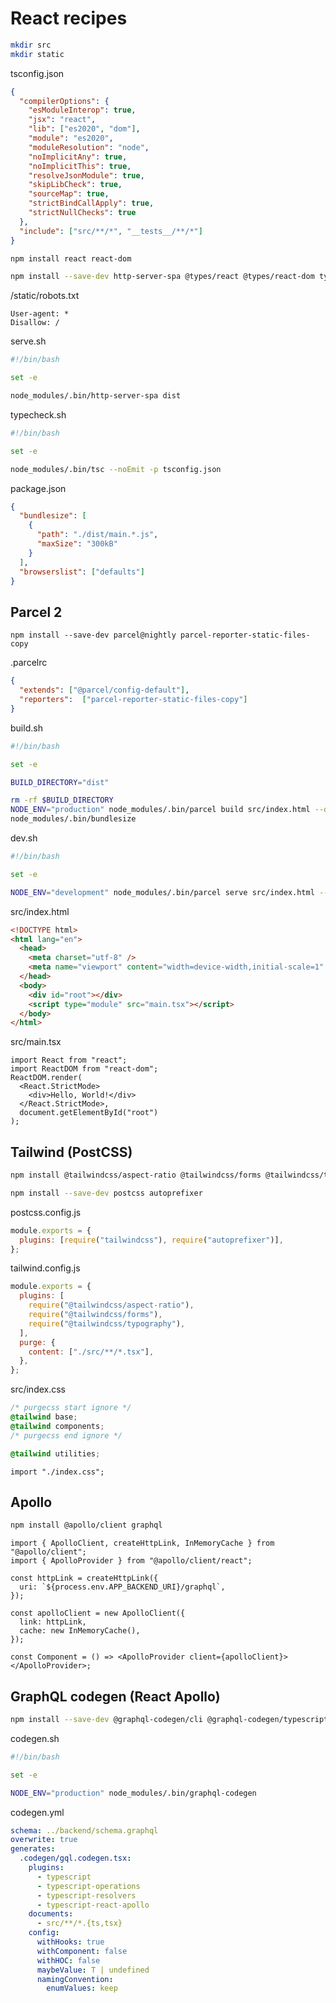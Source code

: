 # React recipes

```bash
mkdir src
mkdir static
```

tsconfig.json

```json
{
  "compilerOptions": {
    "esModuleInterop": true,
    "jsx": "react",
    "lib": ["es2020", "dom"],
    "module": "es2020",
    "moduleResolution": "node",
    "noImplicitAny": true,
    "noImplicitThis": true,
    "resolveJsonModule": true,
    "skipLibCheck": true,
    "sourceMap": true,
    "strictBindCallApply": true,
    "strictNullChecks": true
  },
  "include": ["src/**/*", "__tests__/**/*"]
}
```

```bash
npm install react react-dom
```

```bash
npm install --save-dev http-server-spa @types/react @types/react-dom typescript
```

/static/robots.txt

```text
User-agent: *
Disallow: /
```

serve.sh

```bash
#!/bin/bash

set -e

node_modules/.bin/http-server-spa dist
```

typecheck.sh

```bash
#!/bin/bash

set -e

node_modules/.bin/tsc --noEmit -p tsconfig.json
```

package.json

```json
{
  "bundlesize": [
    {
      "path": "./dist/main.*.js",
      "maxSize": "300kB"
    }
  ],
  "browserslist": ["defaults"]
}
```

## Parcel 2

```bashdev bundlesize
npm install --save-dev parcel@nightly parcel-reporter-static-files-copy
```

.parcelrc

```json
{
  "extends": ["@parcel/config-default"],
  "reporters":  ["parcel-reporter-static-files-copy"]
}
```

build.sh

```bash
#!/bin/bash

set -e

BUILD_DIRECTORY="dist"

rm -rf $BUILD_DIRECTORY
NODE_ENV="production" node_modules/.bin/parcel build src/index.html --detailed-report
node_modules/.bin/bundlesize
```

dev.sh

```bash
#!/bin/bash

set -e

NODE_ENV="development" node_modules/.bin/parcel serve src/index.html --no-autoinstall
```

src/index.html

```html
<!DOCTYPE html>
<html lang="en">
  <head>
    <meta charset="utf-8" />
    <meta name="viewport" content="width=device-width,initial-scale=1" />
  </head>
  <body>
    <div id="root"></div>
    <script type="module" src="main.tsx"></script>
  </body>
</html>
```

src/main.tsx

```tsx
import React from "react";
import ReactDOM from "react-dom";
ReactDOM.render(
  <React.StrictMode>
    <div>Hello, World!</div>
  </React.StrictMode>,
  document.getElementById("root")
);
```

## Tailwind (PostCSS)

```bash
npm install @tailwindcss/aspect-ratio @tailwindcss/forms @tailwindcss/typography tailwindcss
```

```bash
npm install --save-dev postcss autoprefixer
```

postcss.config.js

```js
module.exports = {
  plugins: [require("tailwindcss"), require("autoprefixer")],
};
```

tailwind.config.js

```js
module.exports = {
  plugins: [
    require("@tailwindcss/aspect-ratio"),
    require("@tailwindcss/forms"),
    require("@tailwindcss/typography"),
  ],
  purge: {
    content: ["./src/**/*.tsx"],
  },
};
```

src/index.css

```css
/* purgecss start ignore */
@tailwind base;
@tailwind components;
/* purgecss end ignore */

@tailwind utilities;
```

```tsx
import "./index.css";
```

## Apollo

```bash
npm install @apollo/client graphql
```

```tsx
import { ApolloClient, createHttpLink, InMemoryCache } from "@apollo/client";
import { ApolloProvider } from "@apollo/client/react";

const httpLink = createHttpLink({
  uri: `${process.env.APP_BACKEND_URI}/graphql`,
});

const apolloClient = new ApolloClient({
  link: httpLink,
  cache: new InMemoryCache(),
});

const Component = () => <ApolloProvider client={apolloClient}></ApolloProvider>;
```

## GraphQL codegen (React Apollo)

```bash
npm install --save-dev @graphql-codegen/cli @graphql-codegen/typescript @graphql-codegen/typescript-operations @graphql-codegen/typescript-react-apollo @graphql-codegen/typescript-resolvers
```

codegen.sh

```bash
#!/bin/bash

set -e

NODE_ENV="production" node_modules/.bin/graphql-codegen
```

codegen.yml

```yml
schema: ../backend/schema.graphql
overwrite: true
generates:
  .codegen/gql.codegen.tsx:
    plugins:
      - typescript
      - typescript-operations
      - typescript-resolvers
      - typescript-react-apollo
    documents:
      - src/**/*.{ts,tsx}
    config:
      withHooks: true
      withComponent: false
      withHOC: false
      maybeValue: T | undefined
      namingConvention:
        enumValues: keep
```
